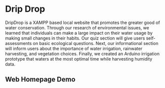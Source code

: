 # Drip Drop

DripDrop is a XAMPP based local website that promotes the greater good of water conservation. Through our research of environmental issues, we learned that individuals can make a large impact on their water usage by making small changes in their habits. Our quiz section will give users self-assessments on basic ecological questions. Next, our informational section will inform users about the importance of water irrigation, rainwater harvesting, and vegetation choices. Finally, we created an Arduino irrigation prototype that waters at the most optimal time while harvesting humidity data. 

## Web Homepage Demo



